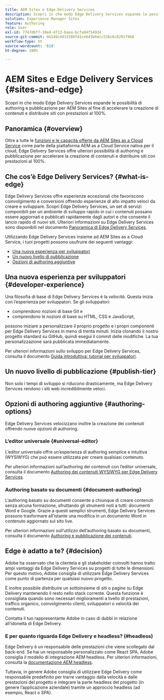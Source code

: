 ```yaml
---
title: AEM Sites e Edge Delivery Services
description: Scopri in che modo Edge Delivery Services espande le possibilità di authoring e pubblicazione per AEM Sites al fine di accelerare la creazione di contenuti e distribuire siti con prestazioni al 100%.
solution: Experience Manager Sites
feature: Authoring
role: User
exl-id: 7747d6f7-18e4-4713-baea-bcfa94f54934
source-git-commit: bb149cd43158bfd1ceb43b04cc536c8c8291f968
workflow-type: ht
source-wordcount: '619'
ht-degree: 100%

---
```


# AEM Sites e Edge Delivery Services {#sites-and-edge}

Scopri in che modo Edge Delivery Services espande le possibilità di authoring e pubblicazione per AEM Sites al fine di accelerare la creazione di contenuti e distribuire siti con prestazioni al 100%.

## Panoramica {#overview}

Oltre a tutte le [funzioni e le capacità offerte da AEM Sites as a Cloud Service](/help/sites-cloud/sites-cloud-changes.md) come parte della piattaforma AEM as a Cloud Service nativa per il cloud, Edge Delivery Services offre ulteriori possibilità di authoring e pubblicazione per accelerare la creazione di contenuti e distribuire siti con prestazioni al 100%.

## Che cos’è Edge Delivery Services? {#what-is-edge}

Edge Delivery Services offre esperienze eccezionali che favoriscono coinvolgimento e conversioni offrendo esperienze di alto impatto veloci da creare e sviluppare. Scopri Edge Delivery Services, un set di servizi componibili per un ambiente di sviluppo rapido in cui i contenuti possano essere aggiornati e pubblicati rapidamente dagli autori e che consente il lancio rapido di nuovi siti. Ulteriori informazioni su Edge Delivery Services sono disponibili nel documento [Panoramica di Edge Delivery Services](/help/edge/overview.md).

Utilizzando Edge Delivery Services insieme ad AEM Sites as a Cloud Service, i tuoi progetti possono usufruire dei seguenti vantaggi:

* [Una nuova esperienza per sviluppatori](#developer-experience)
* [Un nuovo livello di pubblicazione](#publish-tier)
* [Opzioni di authoring aggiuntive](#authoring-options)

## Una nuova esperienza per sviluppatori {#developer-experience}

Una filosofia di base di Edge Delivery Services è la *velocità*. Questa inizia con l’esperienza per sviluppatori. Se gli sviluppatori:

* comprendono nozioni di base Git e
* comprendono le nozioni di base su HTML, CSS e JavaScript,

possono iniziare a personalizzare il proprio progetto e i propri componenti per Edge Delivery Services in meno di trenta minuti. Inizia clonando il nostro progetto standard su GitHub, quindi esegui il commit delle modifiche. La tua personalizzazione sarà pubblicata immediatamente.

Per ulteriori informazioni sullo sviluppo per Edge Delivery Services, consulta il documento [Guida introduttiva: tutorial per sviluppatori](https://www.aem.live/developer/tutorial).

## Un nuovo livello di pubblicazione {#publish-tier}

Non solo i tempi di sviluppo si riducono drasticamente, ma Edge Delivery Services rendono i siti web incredibilmente veloci.

## Opzioni di authoring aggiuntive {#authoring-options}

Edge Delivery Services velocizzano inoltre la creazione dei contenuti offrendo nuove opzioni di authoring.

### L’editor universale {#universal-editor}

L’editor universale offre un’esperienza di authoring semplice e intuitiva (WYSIWYG) che può essere utilizzata per creare qualsiasi contenuto.

Per ulteriori informazioni sull’authoring dei contenuti con l’editor universale, consulta il documento [Authoring dei contenuti WYSIWYG per Edge Delivery Services](https://www.aem.live/docs/aem-authoring).

### Authoring basato su documenti {#document-authoring}

L’authoring basato su documenti consente a chiunque di creare contenuti senza alcuna formazione, sfruttando gli strumenti noti a tutti: documenti Word e Google. Grazie a questi semplici strumenti, Edge Delivery Services possono trasformare all’istante una modifica in un documento Word in contenuto aggiornato sul sito live.

Per ulteriori informazioni sull’utilizzo dell’authoring basato su documenti, consulta il documento [Authoring e pubblicazione dei contenuti](https://www.aem.live/docs/authoring).

## Edge è adatto a te? {#decision}

Adobe ha osservato che la clientela e gli stakeholder coinvolti hanno tratto ampi vantaggi da Edge Delivery Services su progetti di tutte le dimensioni. Per questo motivo, Adobe consiglia di utilizzare Edge Delivery Services come punto di partenza per qualsiasi nuovo progetto.

È inoltre possibile distribuire un sottoinsieme di siti o pagine su Edge Delivery mantenendo il resto nello stack corrente. Questa funzione è consigliata quando sono necessari miglioramenti a livello di prestazioni, traffico organico, coinvolgimento clienti, sviluppatori o velocità dei contenuti.

Contatta il tuo rappresentante Adobe in caso di dubbi in relazione all’idoneità di Edge Delivery.

### E per quanto riguarda Edge Delivery e headless? (#headless)

Edge Delivery è un responsabile delle prestazioni che viene scollegato dal back-end. Se hai un responsabile personalizzato come React SPA, Adobe consiglia il modello di integrazione AEM headless. Per ulteriori informazioni, consulta la [documentazione AEM headless](/help/headless/introduction.md).

Tuttavia, in genere Adobe consiglia di utilizzare Edge Delivery come responsabile predefinito per trarre vantaggio dalla velocità e dalle prestazioni del progetto e integrare la parte headless del progetto (in genere l’applicazione aziendale) tramite un approccio headless (ad esempio, React o SPA).
